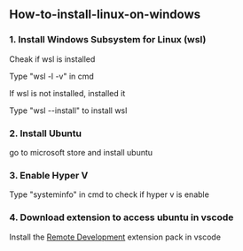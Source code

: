 ## How-to-install-linux-on-windows

### 1. Install Windows Subsystem for Linux (wsl)
<p>Cheak if wsl is installed</p>
<p>Type "wsl -l -v" in cmd</p>
<p>If wsl is not installed, installed it</p>
<p>Type "wsl --install" to install wsl</p>

### 2. Install Ubuntu
<p>go to microsoft store and install ubuntu</p>

### 3. Enable Hyper V
<p>Type "systeminfo" in cmd to check if hyper v is enable</p>

### 4. Download extension to access ubuntu in vscode
<p>Install the <a href="https://marketplace.visualstudio.com/items?itemName=ms-vscode-remote.vscode-remote-extensionpack"  target="_blank">Remote Development</a> extension pack in vscode</p>
